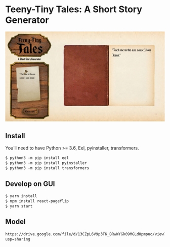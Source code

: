 # Teeny-Tiny Tales: A Short Story Generator

![](./sample.png)

## Install

You’ll need to have Python >= 3.6, Eel, pyinstaller, transformers.

```
$ python3 -m pip install eel
$ python3 -m pip install pyinstaller
$ python3 -m pip install transformers
```

## Develop on GUI

```
$ yarn install
$ npm install react-pageflip
$ yarn start
```

## Model

```
https://drive.google.com/file/d/13CZpL6V9p3TK_BRwWYGk09MGLd0pmpuo/view?usp=sharing
```
